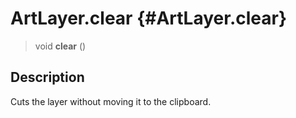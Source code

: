 ArtLayer.clear {#ArtLayer.clear}
==============

> void **clear** ()

Description
-----------

Cuts the layer without moving it to the clipboard.
